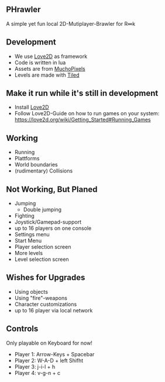 ## PHrawler
A simple yet fun local 2D-Mutiplayer-Brawler for R∞k 

## Development

- We use [Love2D](https://love2d.org/) as framework
- Code is written in lua
- Assets are from [MuchoPixels](https://www.muchopixels.com)
- Levels are made with [Tiled](https://www.mapeditor.org/)

## Make it run while it's still in development
- Install [Love2D](https://love2d.org/)
- Follow Love2D-Guide on how to run games on your system: https://love2d.org/wiki/Getting_Started#Running_Games

## Working
- Running
- Plattforms
- World boundaries
- (rudimentary) Collisions

## Not Working, But Planed
- Jumping
  - Double jumping
- Fighting
- Joystick/Gamepad-support
- up to 16 players on one console
- Settings menu
- Start Menu
- Player selection screen
- More levels
- Level selection screen

## Wishes for Upgrades
- Using objects
- Using "fire"-weapons
- Character customizations
- up to 16 player via local network


## Controls
Only playable on Keyboard for now!
- Player 1: Arrow-Keys + Spacebar
- Player 2: W-A-D + left Shifht
- Player 3: j-i-l + h
- Player 4: v-g-n + c

